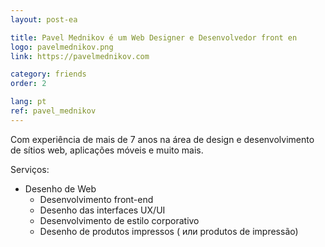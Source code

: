 ```yaml
---
layout: post-ea

title: Pavel Mednikov é um Web Designer e Desenvolvedor front en
logo: pavelmednikov.png
link: https://pavelmednikov.com

category: friends
order: 2

lang: pt
ref: pavel_mednikov
---
```


Com experiência de mais de 7 anos na área de design e desenvolvimento de sítios web, aplicações móveis e muito mais.

Serviços:
- Desenho de Web
  - Desenvolvimento front-end
  - Desenho das interfaces UX/UI
  - Desenvolvimento de estilo corporativo
  - Desenho de produtos impressos ( или produtos de impressão)